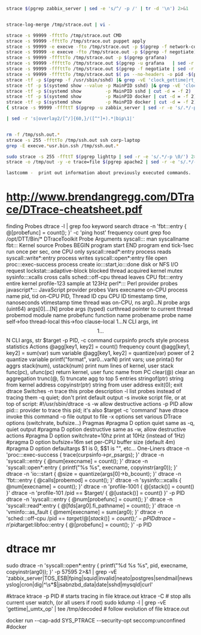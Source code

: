```sh
strace $(pgrep zabbix_server | sed -e 's/^/ -p /' | tr -d '\n') 2>&1


strace-log-merge /tmp/strace.out | vi -

strace -s 99999 -ffttTo /tmp/strace.out CMD
strace -s 99999 -ffttTo /tmp/strace.out puppet apply                                   --modulepath=/puppet-envs/modules --config /workdir/shared/puppet.conf -e ""
strace -s 99999 -e execve -fto /tmp/strace.out -p $(pgrep -f network-config-tui.sh)
strace -s 99999 -e execve -fto /tmp/strace.out -p $(pgrep -f negotiate)
strace -s 99999 -fffttTo /tmp/strace.out -p $(pgrep grafana)
strace -s 99999 -fffttTo /tmp/strace.out $(pgrep -u grafana   | sed -r -e 's/.*/-p \0/')
strace -s 99999 -fffttTo /tmp/strace.out $(pgrep -f negotiate | sed -r -e 's/.*/-p \0/')
strace -s 99999 -fffttTo /tmp/strace.out $( ps --no-headers -o pid -$(pgrep -f "run_app.sh mage start" | head -n 1) | sed -r -e 's/.*/-p \0/')
strace -tf -p $(pgrep -f /usr/sbin/sshd) |& grep -vE 'clock_gettime|rt_sigprocmask' | grep -F / | grep -E open\|execve
strace -tf -p $(systemd show --value -p MainPID sshd) |& grep -vE 'clock_gettime|rt_sigprocmask' | grep -F / | grep -E open\|execve
strace -tf -p $(systemd show         -p MainPID sshd | cut -d = -f 2) |& grep -vE 'clock_gettime|rt_sigprocmask' | grep -F / | grep -E open\|execve
strace -tf -p $(systemd show         -p MainPID docker | cut -d = -f 2) |& grep -vE 'clock_gettime|rt_sigprocmask' | grep -F / | grep -E open\|execve
strace -tf -p $(systemd show         -p MainPID docker | cut -d = -f 2) |& grep -vE 'clock_gettime|rt_sigprocmask' | grep -F / | grep -E open\|execve | grep -E 'jks|cacert'
{ strace -s 99999 -fffttT $(pgrep -u zabbix_server | sed -r -e 's/.*/-p \0/') |& tee -a /tmp/strace.out; } &>/dev/null </dev/null  &

| sed -r 's|overlay2/[^/]{60,}/([^"]+).*|bip\1|'


rm -f /tmp/ssh.out.* 
strace -s 255 -ffttTo /tmp/ssh.out ssh corp-laptop
grep -E execve.*usr.bin.ssh /tmp/ssh.out.*

sudo strace -s 255 -ffttT $(pgrep lighttp | sed -r -e 's/.*/-p \0/') 2>&1 | grep zabbixweb
strace -o /tmp/out -y -e trace=file $(pgrep apache2 | sed -r -e 's/.*/-p \0/')

lastcomm -  print out information about previously executed commands.
```

# http://www.brendangregg.com/DTrace/DTrace-cheatsheet.pdf
finding Probes
dtrace -l | grep foo keyword search
dtrace -n 'fbt:::entry { @[probefunc] = count(); }' -c 'ping host'
frequency count
grep foo /opt/DTT/Bin/* DTraceToolkit
Probe Arguments
syscall::: man syscallname
fbt::: Kernel source
Probes
BEGIN program start
END program end
tick-1sec run once per sec, one CPU only
syscall::read*:entry process reads
syscall::write*:entry process writes
syscall::open*:entry file open
proc:::exec-success process create
io:::start,io:::done disk or NFS I/O request
lockstat:::adaptive-block blocked thread acquired kernel mutex
sysinfo:::xcalls cross calls
sched:::off-cpu thread leaves CPU
fbt:::entry entire kernel
profile-123 sample at 123Hz
perl*::: Perl provider probes
javascript*::: JavaScript provider probes
Vars
execname on-CPU process name
pid, tid on-CPU PID, Thread ID
cpu CPU ID
timestamp time, nanoseconds
vtimestamp time thread was on-CPU, ns
arg0...N probe args (uint64)
args[0]...[N] probe args (typed)
curthread pointer to current thread
probemod module name
probefunc function name
probename probe name
self->foo thread-local
this->foo clause-local
$1...$N CLI args, int
$$1...$$N CLI args, str
$target -p PID, -c command
curpsinfo procfs style process statistics
Actions
@agg[key1, key2] = count() frequency count
@agg[key1, key2] = sum(var) sum variable
@agg[key1, key2] = quantize(var) power of 2 quantize variable
printf("format", var0...varN) print vars; use printa() for aggrs
stack(num), ustack(num) print num lines of kernel, user stack
func(pc), ufunc(pc) return kernel, user func name from PC
clear(@) clear an aggregation
trunc(@, 5) truncate agg to top 5 entries
stringof(ptr) string from kernel address
copyinstr(ptr) string from user address
exit(0); exit dtrace
Switches
-n trace this probe description
-l list probes instead of tracing them
-q quiet; don't print default output
-s <file> invoke script file, or at top of script: #!/usr/sbin/dtrace -s
-w allow destructive actions
-p PID allow pid::: provider to trace this pid; it's also $target
-c 'command' have dtrace invoke this command
-o file output to file
-x options set various DTrace options (switchrate, bufsize…)
Pragmas
#pragma D option quiet same as -q, quiet output
#pragma D option destructive same as -w, allow destructive actions
#pragma D option switchrate=10hz print at 10Hz (instead of 1Hz)
#pragma D option bufsize=16m set per-CPU buffer size (default 4m)
#pragma D option defaultargs $1 is 0, $$1 is "", etc…
One-Liners
dtrace -n 'proc:::exec-success { trace(curpsinfo->pr_psargs); }'
dtrace -n 'syscall:::entry { @num[execname] = count(); }'
dtrace -n 'syscall::open*:entry { printf("%s %s", execname, copyinstr(arg0)); }'
dtrace -n 'io:::start { @size = quantize(args[0]->b_bcount); }'
dtrace -n 'fbt:::entry { @calls[probemod] = count(); }'
dtrace -n 'sysinfo:::xcalls { @num[execname] = count(); }'
dtrace -n 'profile-1001 { @[stack()] = count() }'
dtrace -n 'profile-101 /pid == $target/ { @[ustack()] = count() }' -p PID
dtrace -n 'syscall:::entry { @num[probefunc] = count(); }'
dtrace -n 'syscall::read*:entry { @[fds[arg0].fi_pathname] = count(); }'
dtrace -n 'vminfo:::as_fault { @mem[execname] = sum(arg0); }'
dtrace -n 'sched:::off-cpu /pid == $target/ { @[stack()] = count(); }' -p PID
dtrace -n 'pid$target:libfoo::entry { @[probefunc] = count(); }' -p PID

# dtrace mr
sudo dtrace -n 'syscall::open*:entry { printf("%d %s %s", pid, execname, copyinstr(arg0)); }' -p 57595 2>&1  | grep -vE 'zabbix_server|TOS_ESB|fping|squid|invalid|neato|postgres|sendmail|newsyslog|cron|dig|^\s*$|jsabnzbd_data|date|sshd|mysqld|curl'

#ktrace
ktrace -p PID # starts tracing in file ktrace.out
ktrace -C # stop alls current user watch, (or all users if root)
sudo kdump -l  | grep -vE 'gettime|_umtx_op' | tee /tmp/decoded # follow evolution of file ktrace.out


docker run --cap-add SYS_PTRACE --security-opt seccomp:unconfined #docker
